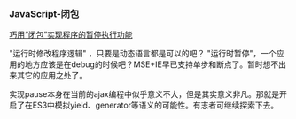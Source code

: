 ### JavaScript-闭包

[巧用“闭包”实现程序的暂停执行功能](http://bbs.51js.com/forum.php?mod=viewthread&tid=66361&extra=page%3D50%26filter%3Dtypeid%26typeid%3D5%26orderby%3Ddateline)

"运行时修改程序逻辑" ，只要是动态语言都是可以的吧？
"运行时暂停"，一个应用的地方应该是在debug的时候吧？MSE+IE早已支持单步和断点了。暂时想不出来其它的应用之处了。

实现pause本身在当前的ajax编程中似乎意义不大，但是其实意义非凡。那就是开启了在ES3中模拟yield、generator等语义的可能性。有志者可继续探索下去。

